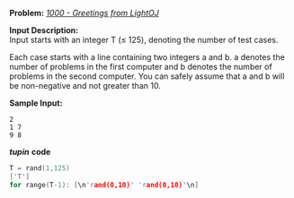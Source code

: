**Problem:** 
*[1000 - Greetings from LightOJ](http://www.lightoj.com/volume_showproblem.php?problem=1000)*

**Input Description:**    
Input starts with an integer T (≤ 125), denoting the number of test cases.      

Each case starts with a line containing two integers a and b. a denotes the number of problems in the first computer and b denotes the number of problems in the second computer. You can safely assume that a and b will be non-negative and not greater than 10.      

**Sample Input:**
```
2
1 7
9 8
```

***tupin*** **code** 
```c++
T = rand(1,125)
['T']
for range(T-1): [\n'rand(0,10)' 'rand(0,10)'\n]
```

